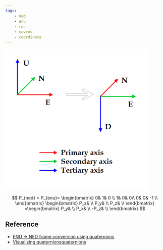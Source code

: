 ```yaml
---
tags:
    - ned
    - enu
    - ros
    - mavros
    - coordinate
---
```



![alt text](images/enu_to_ned.png)


$$
 P_{ned} = P_{enu}= \begin{bmatrix}
 0&  1& 0 \\
 1&  0&  0\\
 0&  0& -1 \\
\end{bmatrix} 
\begin{bmatrix}
 P_x&  \\
 P_y&  \\
 P_z&  \\
\end{bmatrix} 
=\begin{bmatrix}
 P_y&  \\
 P_x&  \\
 -P_z&  \\
\end{bmatrix} 
$$

## Reference
- [ENU -> NED frame conversion using quaternions](https://stackoverflow.com/questions/49790453/enu-ned-frame-conversion-using-quaternions)
- [Visualizing quaternionsquaternions](https://eater.net/quaternions)